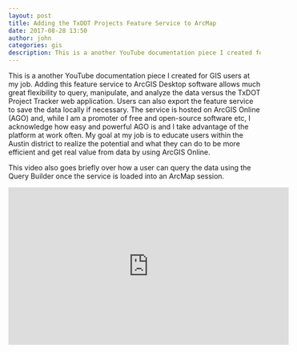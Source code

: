 ```yaml
---
layout: post
title: Adding the TxDOT Projects Feature Service to ArcMap
date: 2017-08-28 13:50
author: john
categories: gis
description: This is a another YouTube documentation piece I created for GIS users at my job. Adding this feature service to ArcGIS Desktop software allows much great flexibility to query, manipulate, and analyze the data versus the TxDOT Project Tracker web application.
---
```


This is a another YouTube documentation piece I created for GIS users at my job. Adding this feature service to ArcGIS Desktop software allows much great flexibility to query, manipulate, and analyze the data versus the TxDOT Project Tracker web application. Users can also export the feature service to save the data locally if necessary. The service is hosted on ArcGIS Online (AGO) and, while I am a promoter of free and open-source software etc, I acknowledge how easy and powerful AGO is and I take advantage of the platform at work often. My goal at my job is to educate users within the Austin district to realize the potential and what they can do to be more efficient and get real value from data by using ArcGIS Online.

This video also goes briefly over how a user can query the data using the Query Builder once the service is loaded into an ArcMap session.

<iframe width="560" height="315" src="https://www.youtube.com/embed/EsOARKzpFXk" frameborder="0" allowfullscreen></iframe>

